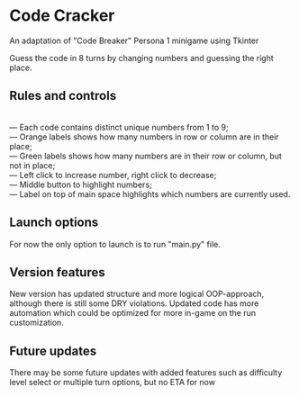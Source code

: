 # Code Cracker
An adaptation of "Code Breaker" Persona 1 minigame using Tkinter

Guess the code in 8 turns by changing numbers and guessing the right place.

## Rules and controls
<br>— Each code contains distinct unique numbers from 1 to 9;
<br>— Orange labels shows how many numbers in row or column are in their place;
<br>— Green labels shows how many numbers are in their row or column, but not in place;
<br>— Left click to increase number, right click to decrease;
<br>— Middle button to highlight numbers;
<br>— Label on top of main space highlights which numbers are currently used.

## Launch options
For now the only option to launch is to run "main.py" file.

## Version features
New version has updated structure and more logical OOP-approach, although there is still some DRY violations.
Updated code has more automation which could be optimized for more in-game on the run customization.

## Future updates
There may be some future updates with added features such as difficulty level select or multiple turn options, but no ETA for now
